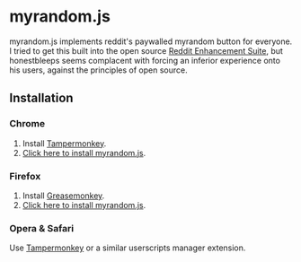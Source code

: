 myrandom.js
============

myrandom.js implements reddit's paywalled myrandom button for everyone. I tried to get this built into the open source [Reddit Enhancement Suite](http://redditenhancementsuite.com/), but honestbleeps seems complacent with forcing an inferior experience onto his users, against the principles of open source.

Installation
------------

### Chrome

1. Install [Tampermonkey](https://chrome.google.com/webstore/detail/tampermonkey/dhdgffkkebhmkfjojejmpbldmpobfkfo).
2. [Click here to install myrandom.js](https://rawgit.com/eligrey/myrandom.js/master/myrandom.user.js).

### Firefox

1. Install [Greasemonkey](https://addons.mozilla.org/en-us/firefox/addon/greasemonkey/).
2. [Click here to install myrandom.js](https://rawgit.com/eligrey/myrandom.js/master/myrandom.user.js).


### Opera & Safari

Use [Tampermonkey](https://tampermonkey.net/) or a similar userscripts manager extension.